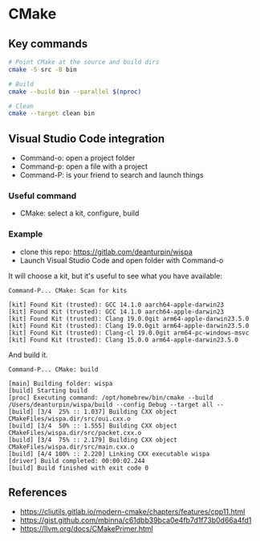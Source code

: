 # CMake

## Key commands

```bash
# Point CMake at the source and build dirs
cmake -S src -B bin

# Build
cmake --build bin --parallel $(nproc)

# Clean
cmake --target clean bin
```

## Visual Studio Code integration

- Command-o: open a project folder
- Command-p: open a file with a project
- Command-P: is your friend to search and launch things

### Useful command

- CMake: select a kit, configure, build

### Example

- clone this repo: https://gitlab.com/deanturpin/wispa
- Launch Visual Studio Code and open folder with Command-o

It will choose a kit, but it's useful to see what you have available:

```text
Command-P... CMake: Scan for kits
```

```text
[kit] Found Kit (trusted): GCC 14.1.0 aarch64-apple-darwin23
[kit] Found Kit (trusted): GCC 14.1.0 aarch64-apple-darwin23
[kit] Found Kit (trusted): Clang 19.0.0git arm64-apple-darwin23.5.0
[kit] Found Kit (trusted): Clang 19.0.0git arm64-apple-darwin23.5.0
[kit] Found Kit (trusted): Clang-cl 19.0.0git arm64-pc-windows-msvc
[kit] Found Kit (trusted): Clang 15.0.0 arm64-apple-darwin23.5.0
```

And build it.

```text
Command-P... CMake: build
```

```text
[main] Building folder: wispa
[build] Starting build
[proc] Executing command: /opt/homebrew/bin/cmake --build /Users/deanturpin/wispa/build --config Debug --target all --
[build] [3/4  25% :: 1.037] Building CXX object CMakeFiles/wispa.dir/src/oui.cxx.o
[build] [3/4  50% :: 1.555] Building CXX object CMakeFiles/wispa.dir/src/packet.cxx.o
[build] [3/4  75% :: 2.179] Building CXX object CMakeFiles/wispa.dir/src/main.cxx.o
[build] [4/4 100% :: 2.220] Linking CXX executable wispa
[driver] Build completed: 00:00:02.244
[build] Build finished with exit code 0
```

## References

- https://cliutils.gitlab.io/modern-cmake/chapters/features/cpp11.html
- https://gist.github.com/mbinna/c61dbb39bca0e4fb7d1f73b0d66a4fd1
- https://llvm.org/docs/CMakePrimer.html
